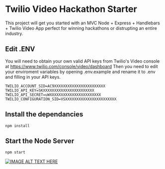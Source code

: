 # Twilio Video Hackathon Starter

This project will get you started with an MVC Node + Express + Handlebars + Twilio Video App perfect for winning hackathons or distrupting an entire industry. 

## Edit .ENV

You will need to obtain your own valid API keys from Twilio's Video console at https://www.twilio.com/console/video/dashboard
Then you need to edit your enviroment variables by opening .env.example and rename it to .env and filling in your API keys. 
```
TWILIO_ACCOUNT_SID=AC9XXXXXXXXXXXXXXXXXXXXXXX
TWILIO_API_KEY=SKXXXXXXXXXXXXXXXXXXXXXXX
TWILIO_API_SECRET=uWXXXXXXXXXXXXXXXXXXXXXXX
TWILIO_CONFIGURATION_SID=VSXXXXXXXXXXXXXXXXXXXXXXX
```


## Install the dependancies 

```
npm install
```

## Start the Node Server 

```
npm start
```

[![IMAGE ALT TEXT HERE](http://anthonydelgado.me/img/screenshot.png)](https://docs.google.com/presentation/d/18lt_b6yegkeQ05HiFDU6XvnqClYANNP1xLZA4H3qUXw/edit?usp=sharing)

 
